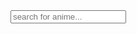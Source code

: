 <form name="search" action="anime.html?" + document.search.anime.value><input type="search" name="anime" value=""placeholder="search for anime..."></input></from>
